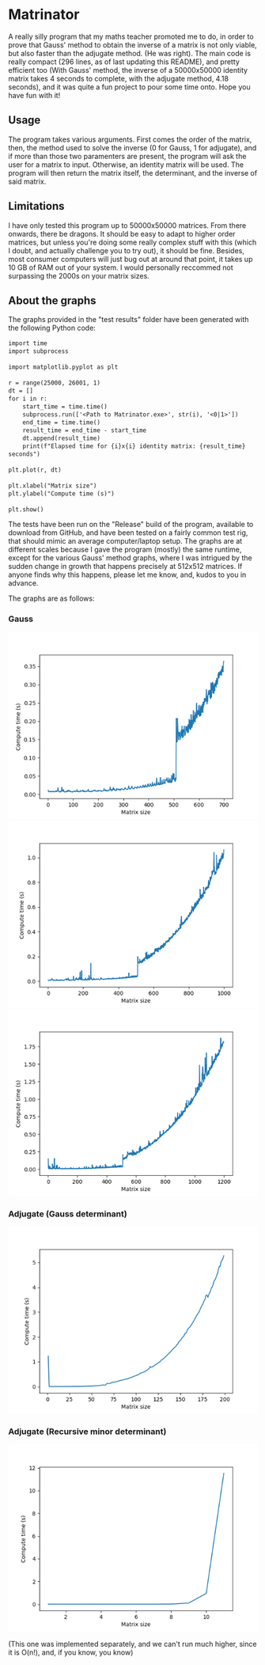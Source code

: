 # Matrinator
A really silly program that my maths teacher promoted me to do, in order to prove that Gauss' method to obtain the
inverse of a matrix is not only viable, but also faster than the adjugate method. (He was right). The main code is
really compact (296 lines, as of last updating this README), and pretty efficient too (With Gauss' method, the inverse
of a 50000x50000 identity matrix takes 4 seconds to complete, with  the adjugate method, 4.18 seconds), and it was
quite a fun project to pour some time onto. Hope you have fun with it!

## Usage
The program takes various arguments. First comes the order of the matrix, then, the method used to solve the inverse
(0 for Gauss, 1 for adjugate), and if more than those two paramenters are present, the program will ask the user
for a matrix to input. Otherwise, an identity matrix will be used. The program will then return the matrix itself, the
determinant, and the inverse of said matrix.

## Limitations
I have only tested this program up to 50000x50000 matrices. From there onwards, there be dragons. It should be easy to
adapt to higher order matrices, but unless you're doing some really complex stuff with this (which I doubt, and actually
challenge you to try out), it should be fine. Besides, most consumer computers will just bug out at around that point,
it takes up 10 GB of RAM out of your system. I would personally reccommed not surpassing the 2000s on your matrix sizes.

## About the graphs
The graphs provided in the "test results" folder have been generated with the following Python code:
```
import time
import subprocess

import matplotlib.pyplot as plt

r = range(25000, 26001, 1)
dt = []
for i in r:
    start_time = time.time()
    subprocess.run(['<Path to Matrinator.exe>', str(i), '<0|1>'])
    end_time = time.time()
    result_time = end_time - start_time
    dt.append(result_time)
    print(f"Elapsed time for {i}x{i} identity matrix: {result_time} seconds")

plt.plot(r, dt)

plt.xlabel("Matrix size")
plt.ylabel("Compute time (s)")

plt.show()
```
The tests have been run on the "Release" build of the program, available to download from GitHub, and have been tested
on a fairly common test rig, that should mimic an average computer/laptop setup. The graphs are at different scales
because I gave the program (mostly) the same runtime, except for the various Gauss' method graphs, where I was intrigued
by the sudden change in growth that happens precisely at 512x512 matrices. If anyone finds why this happens, please let
me know, and, kudos to you in advance.

The graphs are as follows:
### Gauss
![Gauss' Method from order 1 to 700.png](test%20results%2FGauss%201-700.png)
![Gauss' Method from order 1 to 1000.png](test%20results%2FGauss%201-1000.png)
![Gauss' Method from order 1 to 1200.png](test%20results%2FGauss%201-1200.png)

### Adjugate (Gauss determinant)
![Adjugate (Gauss's determinant) from order 1 to 200.png](test%20results%2FAdjugate%20%28Gauss%29%201-200.png)

### Adjugate (Recursive minor determinant)
![Adjugate (Recursive minor determinant) from 1 to 12.png](test%20results%2FAdjugate%20%28Adjugate%29%201-12.png)

(This one was implemented separately, and we can't run much higher, since it is O(n!), and, if you know, you know)